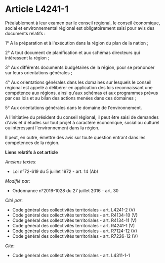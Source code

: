 # Article L4241-1

Préalablement à leur examen par le conseil régional, le conseil économique, social et environnemental régional est
obligatoirement saisi pour avis des documents relatifs : 

1° A la préparation et à l'exécution dans la région du plan de la nation ; 

2° A tout document de planification et aux schémas directeurs qui intéressent la région ; 

3° Aux différents documents budgétaires de la région, pour se prononcer sur leurs orientations générales ; 

4° Aux orientations générales dans les domaines sur lesquels le conseil régional est appelé à délibérer en application des
lois reconnaissant une compétence aux régions, ainsi qu'aux schémas et aux programmes prévus par ces lois et au bilan des
actions menées dans ces domaines ; 

5° Aux orientations générales dans le domaine de l'environnement.

A l'initiative du président du conseil régional, il peut être saisi de demandes d'avis et d'études sur tout projet à
caractère économique, social ou culturel ou intéressant l'environnement dans la région. 

Il peut, en outre, émettre des avis sur toute question entrant dans les compétences de la région.

**Liens relatifs à cet article**

_Anciens textes_:

  - Loi n°72-619 du 5 juillet 1972 - art. 14 (Ab)

_Modifié par_:

  - Ordonnance n°2016-1028 du 27 juillet 2016 - art. 30

_Cité par_:

  - Code général des collectivités territoriales - art. L4241-2 (V)
  - Code général des collectivités territoriales - art. R4134-10 (V)
  - Code général des collectivités territoriales - art. R4134-11 (V)
  - Code général des collectivités territoriales - art. R4241-1 (V)
  - Code général des collectivités territoriales - art. R7124-12 (V)
  - Code général des collectivités territoriales - art. R7226-12 (V)

_Cite_:

  - Code général des collectivités territoriales - art. L4311-1-1
